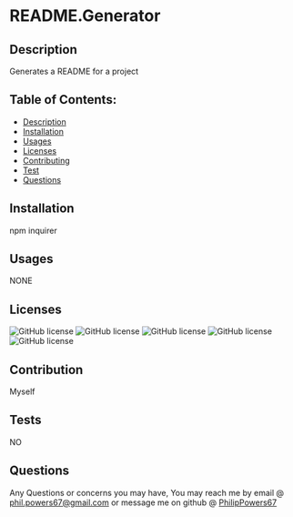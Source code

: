 # README.Generator

## Description
Generates a README for a project

## Table of Contents:
- [Description](#Description)
- [Installation](#Installation)
- [Usages](#Usages)
- [Licenses](#Licenses)
- [Contributing](#Contributing)
- [Test](#Tests)
- [Questions](#Questions)

 ## Installation
 npm inquirer
 ## Usages
 NONE
 ## Licenses
 ![GitHub license](https://img.shields.io/badge/license-MIT-blue.svg) ![GitHub license](https://img.shields.io/badge/license-Apache-blue.svg) ![GitHub license](https://img.shields.io/badge/license-BSD-blue.svg) ![GitHub license](https://img.shields.io/badge/license-GPL-blue.svg) ![GitHub license](https://img.shields.io/badge/license-Mozilla-blue.svg)
 ## Contribution
 Myself
 ## Tests
NO
 ## Questions
 Any Questions or concerns you may have, You may reach me by email @ phil.powers67@gmail.com or message me on github @ [PhilipPowers67](https://github.com/PhilipPowers67)
